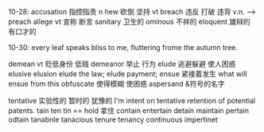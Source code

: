 10-28:
accusation 指控指责 n 
hew 砍倒 坚持 vt
breach 违反 打破 违背 v.n. --> preach
allege vt 宣称 断言
sanitary 卫生的
ominous 不祥的 
eloquent 雄辩的 有口才的


10-30:
every leaf speaks bliss to me, fluttering frome the autumn tree.

demean vt 贬低身份 低贱
demeanor 举止 行为
elude 逃避躲避 使人困惑 elusive elusion
elude the law; elude payment;
ensue 紧接着发生  what will ensue from this
obfuscate 使得模糊 使困惑 
aspersand &符号的名字

tentative 实验性的 暂时的 犹豫的 I'm intent on tentative retention of potential patents. tain ten tin == hold 拿住 contain entertain detain maintain pertain odtain tanabnle tanacious tenure tenancy continuous impertinet

